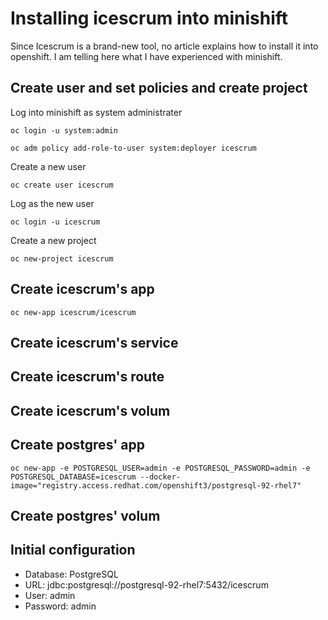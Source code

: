 # Installing icescrum into minishift
Since Icescrum is a brand-new tool, no article explains how to install it into openshift.
I am telling here what I have experienced with minishift.

## Create user and set policies and create project
Log into minishift as system administrater
```
oc login -u system:admin
```

```
oc adm policy add-role-to-user system:deployer icescrum
```
Create a new user
```
oc create user icescrum
```
Log as the new user
```
oc login -u icescrum
```
Create a new project
```
oc new-project icescrum
```



## Create icescrum's app
```
oc new-app icescrum/icescrum
```

## Create icescrum's service
## Create icescrum's route
## Create icescrum's volum

## Create postgres' app
```
oc new-app -e POSTGRESQL_USER=admin -e POSTGRESQL_PASSWORD=admin -e POSTGRESQL_DATABASE=icescrum --docker-image="registry.access.redhat.com/openshift3/postgresql-92-rhel7"
```

## Create postgres' volum

## Initial configuration
* Database:                   PostgreSQL
* URL:                        jdbc:postgresql://postgresql-92-rhel7:5432/icescrum
* User:                       admin
* Password:                   admin


